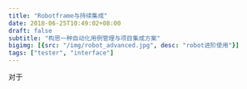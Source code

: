 ```yaml
---
title: "Robotframe与持续集成"
date: 2018-06-25T10:49:02+08:00
draft: false
subtitle: "构思一种自动化用例管理与项目集成方案"
bigimg: [{src: "/img/robot_advanced.jpg", desc: "robot进阶使用"}]
tags: ["tester", "interface"]
---
```

对于
<!--more-->
